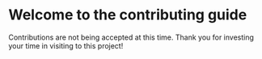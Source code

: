 # Welcome to the contributing guide <!-- omit in toc -->

Contributions are not being accepted at this time. Thank you for investing your time in visiting to this project!


